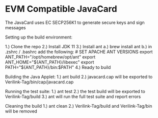 # EVM Compatible JavaCard
The JavaCard uses EC SECP256K1 to generate secure keys and sign messages


Setting up the build environment:

1.) Clone the repo
2.) Install JDK 11
3.) Install ant
	a.) brew install ant
	b.) in .zshrc / .bashrc add the following:
		# SET APACHE ANT VERSIONS
		export ANT_PATH="/opt/homebrew/opt/ant"
		export ANT_HOME="${ANT_PATH}/libexec"
		export PATH="${ANT_PATH}/bin:$PATH"
4.) Ready to build


Building the Java Applet:
1.) ant build
2.) javacard.cap will be exported to Verilink-Tag/bin/cap/javacard.cap

Running the test suite:
1.) ant test
2.) the test build will be exported to Verilink-Tag/build
3.) ant will run the full test suite and report errors


Cleaning the build
1.) ant clean
2.) Verilink-Tag/build and Verilink-Tag/bin will be removed
